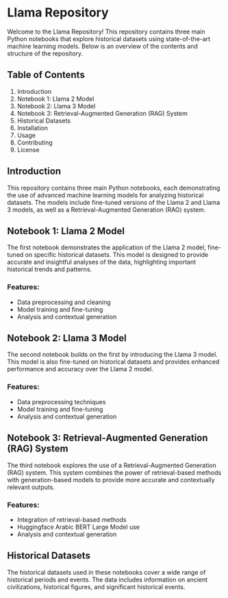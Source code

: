 # Llama Repository

Welcome to the Llama Repository! This repository contains three main Python notebooks that explore historical datasets using state-of-the-art machine learning models. Below is an overview of the contents and structure of the repository.

## Table of Contents

1. Introduction
2. Notebook 1: Llama 2 Model
3. Notebook 2: Llama 3 Model
4. Notebook 3: Retrieval-Augmented Generation (RAG) System
5. Historical Datasets
6. Installation
7. Usage
8. Contributing
9. License

## Introduction

This repository contains three main Python notebooks, each demonstrating the use of advanced machine learning models for analyzing historical datasets. The models include fine-tuned versions of the Llama 2 and Llama 3 models, as well as a Retrieval-Augmented Generation (RAG) system.

## Notebook 1: Llama 2 Model

The first notebook demonstrates the application of the Llama 2 model, fine-tuned on specific historical datasets. This model is designed to provide accurate and insightful analyses of the data, highlighting important historical trends and patterns.

### Features:
- Data preprocessing and cleaning
- Model training and fine-tuning
- Analysis and contextual generation

## Notebook 2: Llama 3 Model

The second notebook builds on the first by introducing the Llama 3 model. This model is also fine-tuned on historical datasets and provides enhanced performance and accuracy over the Llama 2 model.

### Features:
- Data preprocessing techniques
- Model training and fine-tuning
- Analysis and contextual generation

## Notebook 3: Retrieval-Augmented Generation (RAG) System

The third notebook explores the use of a Retrieval-Augmented Generation (RAG) system. This system combines the power of retrieval-based methods with generation-based models to provide more accurate and contextually relevant outputs.

### Features:
- Integration of retrieval-based methods
- Huggingface Arabic BERT Large Model use
- Analysis and contextual generation

## Historical Datasets

The historical datasets used in these notebooks cover a wide range of historical periods and events. The data includes information on ancient civilizations, historical figures, and significant historical events.
